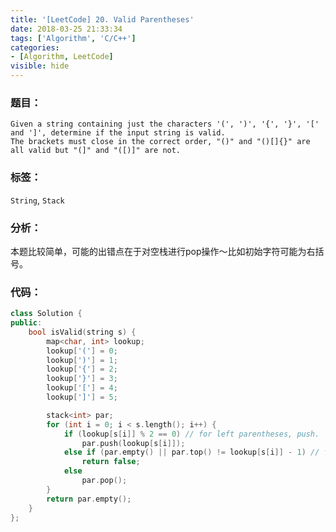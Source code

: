 ```yaml
---
title: '[LeetCode] 20. Valid Parentheses'
date: 2018-03-25 21:33:34
tags: ['Algorithm', 'C/C++']
categories:
- [Algorithm, LeetCode]
visible: hide
---
```


### 题目：

    Given a string containing just the characters '(', ')', '{', '}', '[' and ']', determine if the input string is valid.
    The brackets must close in the correct order, "()" and "()[]{}" are all valid but "(]" and "([)]" are not.

### 标签：
`String`, `Stack`

### 分析：
本题比较简单，可能的出错点在于对空栈进行pop操作～比如初始字符可能为右括号。

### 代码：
```c++
class Solution {
public:
    bool isValid(string s) {
        map<char, int> lookup;
        lookup['('] = 0;
        lookup[')'] = 1;
        lookup['{'] = 2;
        lookup['}'] = 3;
        lookup['['] = 4;
        lookup[']'] = 5;

        stack<int> par;
        for (int i = 0; i < s.length(); i++) {
            if (lookup[s[i]] % 2 == 0) // for left parentheses, push.
                par.push(lookup[s[i]]);
            else if (par.empty() || par.top() != lookup[s[i]] - 1) // for right parentheses, check and pop.
                return false;
            else
                par.pop();
        }
        return par.empty();
    }
};
```

